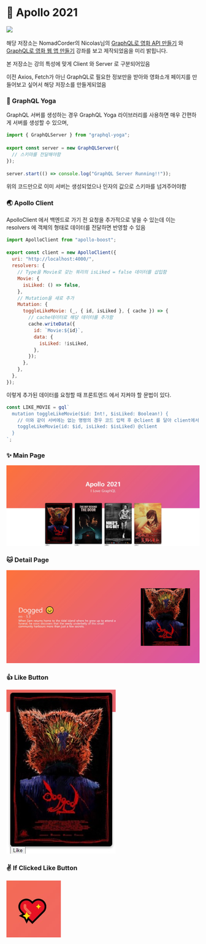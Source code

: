 # :rocket: Apollo 2021

<img src="https://yt3.ggpht.com/ytc/AKedOLTUh5DI9RQkZcNRxzVqXMfyO2jB99F1k49ttgFbrA=s88-c-k-c0x00ffffff-no-rj">

해당 저장소는 NomadCorder의 Nicolas님의 <a href="https://nomadcoders.co/graphql-for-beginners/lectures">GraphQL로 영화 API 만들기</a> 와 <a href="https://nomadcoders.co/react-graphql-for-beginners/lectures">GraphQL로 영화 웹 앱 만들기</a> 강좌를 보고 제작되었음을 미리 밝힙니다.

본 저장소는 강의 특성에 맞게 Client 와 Server 로 구분되어있음

이전 Axios, Fetch가 아닌 GraphQL로 필요한 정보만을 받아와 영화소개 페이지를 만들어보고 싶어서 해당 저장소를 만들게되었음

### :running: GraphQL Yoga

GraphQL 서버를 생성하는 경우 GraphQL Yoga 라이브러리를 사용하면 매우 간편하게 서버를 생성할 수 있으며,

```javascript
import { GraphQLServer } from "graphql-yoga";

export const server = new GraphQLServer({
  // 스키마를 전달해야함
});

server.start(() => console.log("GraphQL Server Running!!"));
```

위의 코드만으로 이미 서버는 생성되었으나 인자의 값으로 스키마를 넘겨주어야함

### :earth_asia: Apollo Client

ApolloClient 에서 백엔드로 가기 전 요청을 추가적으로 넣을 수 있는데 이는 resolvers 에 객체의 형태로 데이터를 전달하면 반영할 수 있음

```javascript
import ApolloClient from "apollo-boost";

export const client = new ApolloClient({
  uri: "http://localhost:4000/",
  resolvers: {
    // Type을 Movie로 갖는 쿼리의 isLiked = false 데이터를 삽입함
    Movie: {
      isLiked: () => false,
    },
    // Mutation을 새로 추가
    Mutation: {
      toggleLikeMovie: (_, { id, isLiked }, { cache }) => {
        // cache데이터로 해당 데이터를 추가함
        cache.writeData({
          id: `Movie:${id}`,
          data: {
            isLiked: !isLiked,
          },
        });
      },
    },
  },
});
```

이렇게 추가된 데이터를 요청할 때 프론트엔드 에서 지켜야 할 문법이 있다.

```javascript
const LIKE_MOVIE = gql`
  mutation toggleLikeMovie($id: Int!, $isLiked: Boolean!) {
    // 이와 같이 서버에는 없는 명령의 경우 코드 입력 후 @client 를 달아 client에서 찾을 내용이라고 선언해주어야 함
    toggleLikeMovie(id: $id, isLiked: $isLiked) @client
  }
`;
```

### :sparkles: Main Page

<img src="./gitImages\MainPage.jpg">

### :cat: Detail Page

<img src=".\gitImages\DetailPage.jpg">

### :thumbsup: Like Button

<img src=".\gitImages\LikeButton.jpg">

### :v: If Clicked Like Button

<img src=".\gitImages\Liked Movie.jpg">

